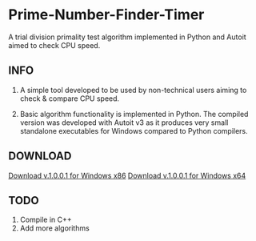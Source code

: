 # Prime-Number-Finder-Timer
A trial division primality test algorithm implemented in Python and Autoit aimed to check CPU speed.

## INFO
1. A simple tool developed to be used by non-technical users aiming to check & compare CPU speed.

2. Basic algorithm functionality is implemented in Python.
The compiled version was developed with Autoit v3 as it produces very small standalone executables for Windows compared to Python compilers.

## DOWNLOAD
[Download v.1.0.0.1 for Windows x86](https://liagason.com/pnft.exe "Prime Number Finder Timer x86")
[Download v.1.0.0.1 for Windows x64](https://liagason.com/pnft.exe "Prime Number Finder Timer x64")

## TODO
1. Compile in C++
2. Add more algorithms
